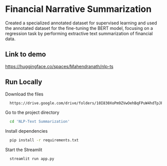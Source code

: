 
# Financial Narrative Summarization

Created a specialized annotated dataset for supervised learning and used the annotated dataset for the fine-tuning the BERT model, focusing on a regression task by performing extractive text summarization of financial data.


## Link to demo


https://huggingface.co/spaces/Mahendranath/nlp-ts
## Run Locally

Download the files

```bash
  https://drive.google.com/drive/folders/10I830XoPm9ZVwOehBqFPuW4hdTpJPREp?usp=sharing!
```

Go to the project directory

```bash
  cd 'NLP-Text Summarization'
```

Install dependencies

```bash
  pip install -r requirements.txt
```

Start the Streamlit

```bash
  streamlit run app.py
```

